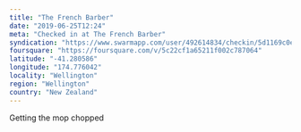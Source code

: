 ```yaml
---
title: "The French Barber"
date: "2019-06-25T12:24"
meta: "Checked in at The French Barber"
syndication: "https://www.swarmapp.com/user/492614834/checkin/5d1169c0ed48020008fe4dbc"
foursquare: "https://foursquare.com/v/5c22cf1a65211f002c787064"
latitude: "-41.280586"
longitude: "174.776042"
locality: "Wellington"
region: "Wellington"
country: "New Zealand"
---
```

Getting the mop chopped
